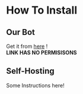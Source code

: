 # How To Install

## Our Bot
Get it from [here](https://discordapp.com/oauth2/authorize/?permissions=0&scope=bot&client_id=361482671450357762)  !  
**LINK HAS NO PERMISISONS**

## Self-Hosting
Some Instructions here!
